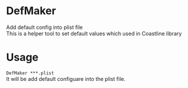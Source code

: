 # DefMaker
Add default config into plist file <br/>
This is a helper tool to set default values which used in Coastline library

# Usage
`DefMaker ***.plist` <br/>
It will be add default configuare into the plist file.
